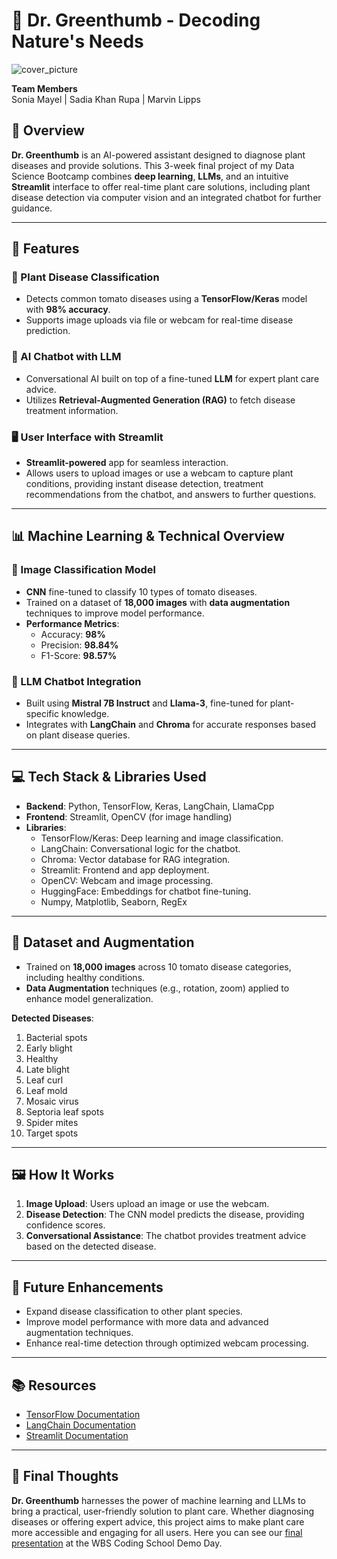 # 🌱 Dr. Greenthumb - Decoding Nature's Needs

![cover_picture](<https://github.com/user-attachments/assets/828d447a-1feb-4284-aa8f-b86047154bc4>
)


**Team Members**  
Sonia Mayel | Sadia Khan Rupa | Marvin Lipps

## 📝 Overview
**Dr. Greenthumb** is an AI-powered assistant designed to diagnose plant diseases and provide solutions. This 3-week final project of my Data Science Bootcamp combines **deep learning**, **LLMs**, and an intuitive **Streamlit** interface to offer real-time plant care solutions, including plant disease detection via computer vision and an integrated chatbot for further guidance.

---

## 🚀 Features

### 🌿 Plant Disease Classification
- Detects common tomato diseases using a **TensorFlow/Keras** model with **98% accuracy**.
- Supports image uploads via file or webcam for real-time disease prediction.

### 💬 AI Chatbot with LLM
- Conversational AI built on top of a fine-tuned **LLM** for expert plant care advice.
- Utilizes **Retrieval-Augmented Generation (RAG)** to fetch disease treatment information.

### 🖥️ User Interface with Streamlit
- **Streamlit-powered** app for seamless interaction.
- Allows users to upload images or use a webcam to capture plant conditions, providing instant disease detection, treatment recommendations from the chatbot, and answers to further questions.

---

## 📊 Machine Learning & Technical Overview

### 🔬 Image Classification Model
- **CNN** fine-tuned to classify 10 types of tomato diseases.
- Trained on a dataset of **18,000 images** with **data augmentation** techniques to improve model performance.
- **Performance Metrics**:  
  - Accuracy: **98%**  
  - Precision: **98.84%**  
  - F1-Score: **98.57%**

### 🤖 LLM Chatbot Integration
- Built using **Mistral 7B Instruct** and **Llama-3**, fine-tuned for plant-specific knowledge.
- Integrates with **LangChain** and **Chroma** for accurate responses based on plant disease queries.

---

## 💻 Tech Stack & Libraries Used
- **Backend**: Python, TensorFlow, Keras, LangChain, LlamaCpp
- **Frontend**: Streamlit, OpenCV (for image handling)
- **Libraries**:
  - TensorFlow/Keras: Deep learning and image classification.
  - LangChain: Conversational logic for the chatbot.
  - Chroma: Vector database for RAG integration.
  - Streamlit: Frontend and app deployment.
  - OpenCV: Webcam and image processing.
  - HuggingFace: Embeddings for chatbot fine-tuning.
  - Numpy, Matplotlib, Seaborn, RegEx

---

## 📂 Dataset and Augmentation
- Trained on **18,000 images** across 10 tomato disease categories, including healthy conditions.
- **Data Augmentation** techniques (e.g., rotation, zoom) applied to enhance model generalization.
  
**Detected Diseases**:
1. Bacterial spots  
2. Early blight  
3. Healthy  
4. Late blight  
5. Leaf curl  
6. Leaf mold  
7. Mosaic virus  
8. Septoria leaf spots  
9. Spider mites  
10. Target spots

---

## 🖼️ How It Works

1. **Image Upload**: Users upload an image or use the webcam.
2. **Disease Detection**: The CNN model predicts the disease, providing confidence scores.
3. **Conversational Assistance**: The chatbot provides treatment advice based on the detected disease.

---

## 🏅 Future Enhancements
- Expand disease classification to other plant species.
- Improve model performance with more data and advanced augmentation techniques.
- Enhance real-time detection through optimized webcam processing.

---

## 📚 Resources
- [TensorFlow Documentation](https://www.tensorflow.org/)  
- [LangChain Documentation](https://langchain.com/)  
- [Streamlit Documentation](https://docs.streamlit.io/)

---

## 🏁 Final Thoughts
**Dr. Greenthumb** harnesses the power of machine learning and LLMs to bring a practical, user-friendly solution to plant care. Whether diagnosing diseases or offering expert advice, this project aims to make plant care more accessible and engaging for all users.
Here you can see our [final presentation](<https://docs.google.com/presentation/d/17wLVmW2HVz_QQxeN78b26KHGa78dyxvCeL45_Nu1le8/edit?usp=sharing>) at the WBS Coding School Demo Day.

